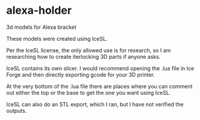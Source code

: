 # alexa-holder
3d models for Alexa bracket

These models were created using IceSL.

Per the IceSL license, the only allowed use is for research, so I am researching how to create iterlocking 3D parts if anyone asks.

IceSL contains its own slicer. I would recommend opening the .lua file in Ice Forge and then directly exporting gcode for your 3D printer.

At the very bottom of the .lua file there are places where you can comment out either the top or the base to get the one you want using IceSL.

IceSL can also do an STL export, which I ran, but I have not verified the outputs.
